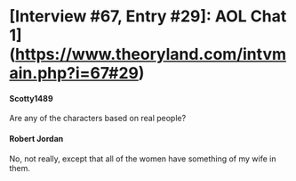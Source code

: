 # [Interview #67, Entry #29]: AOL Chat 1](https://www.theoryland.com/intvmain.php?i=67#29)

#### Scotty1489

Are any of the characters based on real people?

#### Robert Jordan

No, not really, except that all of the women have something of my wife in them.

